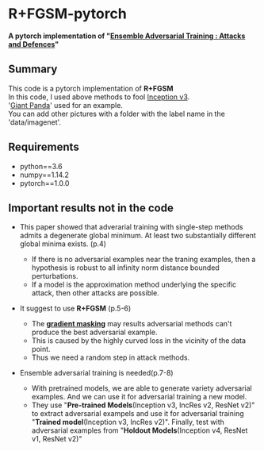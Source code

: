 # R+FGSM-pytorch
**A pytorch implementation of "[Ensemble Adversarial Training : Attacks and Defences](https://arxiv.org/abs/1705.07204)"**

## Summary
This code is a pytorch implementation of **R+FGSM**   
In this code, I used above methods to fool [Inception v3](https://arxiv.org/abs/1512.00567).   
'[Giant Panda](http://www.image-net.org/)' used for an example.   
You can add other pictures with a folder with the label name in the 'data/imagenet'.    

## Requirements
* python==3.6   
* numpy==1.14.2   
* pytorch==1.0.0   

## Important results not in the code
- This paper showed that adverarial training with single-step methods admits a degenerate global minimum. At least two substantially different global minima exists. (p.4)
  - If there is no adversarial examples near the traning examples, then a hypothesis is robust to all infinity norm distance bounded perturbations.
  - If a model is the approximation method underlying the specific attack, then other attacks are possible.
- It suggest to use **R+FGSM** (p.5-6)
  - The **[gradient masking](https://seclab.stanford.edu/AdvML2017/slides/17-09-aro-aml.pdf)** may results adversarial methods can't produce the best adversarial example.
  - This is caused by the highly curved loss in the vicinity of the data point.
  - Thus we need a random step in attack methods.

- Ensemble adversarial training is needed(p.7-8)
  - With pretrained models, we are able to generate variety adversarial examples. And we can use it for adversarial training a new model.
  - They use "**Pre-trained Models**(Inception v3, IncRes v2, ResNet v2)" to extract adversarial exampels and use it for adversarial training "**Trained model**(Inception v3, IncRes v2)". Finally, test with adversarial examples from "**Holdout Models**(Inception v4, ResNet v1, ResNet v2)"